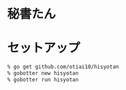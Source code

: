 # 秘書たん

# セットアップ

```sh
% go get github.com/otiai10/hisyotan
% gobotter new hisyotan
% gobotter run hisyotan
```
